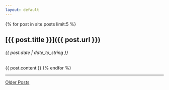 ```yaml
---
layout: default
---
```

{% for post in site.posts limit:5 %}
## [{{ post.title }}]({{ post.url }})
###### {{ post.date | date_to_string }}
{{ post.content }}
{% endfor %}

---
[Older Posts](archives)
